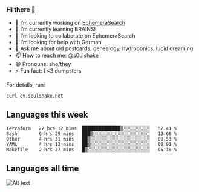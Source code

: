### Hi there 👋

<!--
**soulshake/soulshake** is a ✨ _special_ ✨ repository because its `README.md` (this file) appears on your GitHub profile.

Here are some ideas to get you started:

- 🔭 I’m currently working on ...
- 🌱 I’m currently learning ...
- 👯 I’m looking to collaborate on ...
- 🤔 I’m looking for help with ...
- 💬 Ask me about ...
- 📫 How to reach me: ...
- 😄 Pronouns: ...
- ⚡ Fun fact: ...
-->


- 🔭 I’m currently working on [EphemeraSearch](https://www.ephemerasearch.com/)
- 🌱 I’m currently learning BRAINS!
- 👯 I’m looking to collaborate on EphemeraSearch
- 🤔 I’m looking for help with German
- 💬 Ask me about old postcards, genealogy, hydroponics, lucid dreaming
- 📫 How to reach me: [@s0ulshake](https://twitter.com/soulshake)
- 😄 Pronouns: she/they
- ⚡ Fun fact: I <3 dumpsters

For details, run:

```
curl cv.soulshake.net
```

## Languages this week

<!--START_SECTION:waka-->
```text
Terraform   27 hrs 12 mins  ██████████████▒░░░░░░░░░░   57.41 % 
Bash        6 hrs 29 mins   ███▒░░░░░░░░░░░░░░░░░░░░░   13.68 % 
Other       4 hrs 31 mins   ██▒░░░░░░░░░░░░░░░░░░░░░░   09.53 % 
YAML        4 hrs 13 mins   ██▒░░░░░░░░░░░░░░░░░░░░░░   08.91 % 
Makefile    2 hrs 27 mins   █▒░░░░░░░░░░░░░░░░░░░░░░░   05.18 % 
```
<!--END_SECTION:waka-->

## Languages all time
![Alt text](https://wakatime.com/share/@aj/6aa10b67-a5e9-4fb1-acaf-8692f4385172.svg)
